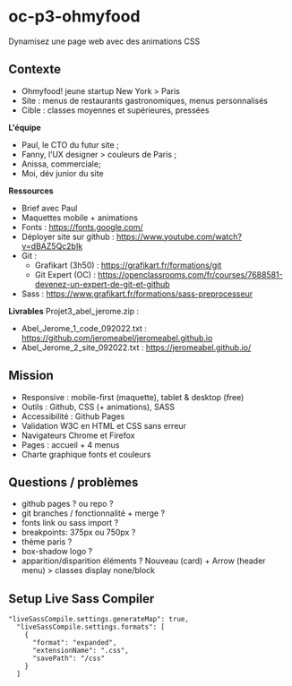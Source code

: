 # oc-p3-ohmyfood
Dynamisez une page web avec des animations CSS

## Contexte
- Ohmyfood! jeune startup New York > Paris
- Site : menus de restaurants gastronomiques, menus personnalisés
- Cible : classes moyennes et supérieures, pressées

**L'équipe**
- Paul, le CTO du futur site ;
- Fanny, l’UX designer > couleurs de Paris ;
- Anissa, commerciale;
- Moi, dév junior du site

**Ressources**
- Brief avec Paul
- Maquettes mobile + animations
- Fonts : https://fonts.google.com/
- Déployer site sur github : https://www.youtube.com/watch?v=dBAZ5Qc2bIk
- Git : 
    - Grafikart (3h50) : https://grafikart.fr/formations/git
    - Git Expert (OC) : https://openclassrooms.com/fr/courses/7688581-devenez-un-expert-de-git-et-github
- Sass : https://www.grafikart.fr/formations/sass-preprocesseur

**Livrables**
Projet3_abel_jerome.zip :
- Abel_Jerome_1_code_092022.txt : https://github.com/jeromeabel/jeromeabel.github.io
- Abel_Jerome_2_site_092022.txt : https://jeromeabel.github.io/

## Mission
- Responsive : mobile-first (maquette), tablet & desktop (free)
- Outils : Github, CSS (+ animations), SASS
- Accessibilité : Github Pages
- Validation W3C en HTML et CSS sans erreur
- Navigateurs Chrome et Firefox
- Pages : accueil + 4 menus
- Charte graphique fonts et couleurs

## Questions / problèmes
- github pages ? ou repo ?
- git branches / fonctionnalité + merge ?
- fonts link ou sass import ?
- breakpoints: 375px ou 750px ?
- thème paris ?
- box-shadow logo ?
- apparition/disparition éléments ? Nouveau (card) + Arrow (header menu) > classes display none/block

## Setup Live Sass Compiler
```
"liveSassCompile.settings.generateMap": true,
  "liveSassCompile.settings.formats": [
    {
      "format": "expanded",
      "extensionName": ".css",
      "savePath": "/css"
    }
  ]
```